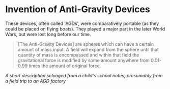 # Invention of Anti-Gravity Devices

These devices, often called 'AGDs', were comparatively portable (as they could be placed on flying boats). They played a major part in the later World Wars, but were lost long before our time.

> [The Anti-Gravity Devices] are spheres which can have a certain amount of mass input. A field will expand from the sphere until that quantity of mass is encompassed and within that field the gravitational force is modified by some amount anywhere from 0.01-0.99 times the amount of original force.

<cite>A short description salvaged from a child's school notes, presumably from a field trip to an AGD factory</cite>